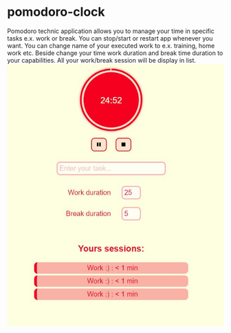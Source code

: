 # pomodoro-clock
Pomodoro technic application allows you to manage your time in specific tasks e.x. work or break. You can stop/start or restart
app whenever you want. You can change name of your executed work to e.x. training, home work etc. Beside change your time work
duration and break time duration to your capabilities. All your work/break session will be display in list.
![](./images/img1.jpg)
